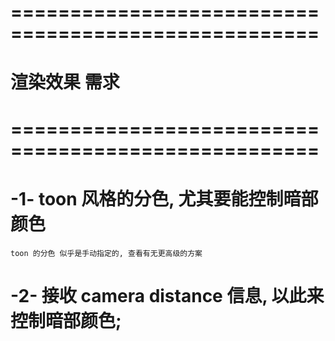 

# ==================================================== #
#                渲染效果 需求
# ==================================================== #


# -1- toon 风格的分色, 尤其要能控制暗部颜色
    toon 的分色 似乎是手动指定的, 查看有无更高级的方案


# -2- 接收 camera distance 信息, 以此来控制暗部颜色;











































